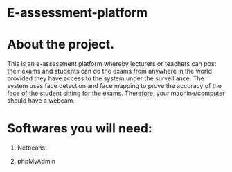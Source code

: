 # E-assessment-platform

# About the project.
This is an e-assessment platform whereby lecturers or teachers can post their exams and students can do the exams from anywhere in the world provided they have access to the system under the surveillance. The system uses face detection and face mapping to prove the accuracy of the face of the student sitting for the exams. Therefore, your machine/computer should have a webcam.

# Softwares you will need:

1. Netbeans.

2. phpMyAdmin
